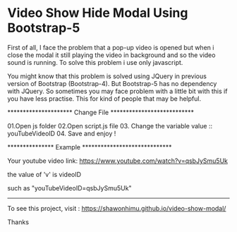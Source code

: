 # Video Show Hide Modal Using Bootstrap-5

First of all, I face the problem that a pop-up video is opened but when i close the modal it still playing the video in background and so the video sound is running. To solve this problem i use only javascript.

You might know that this problem is solved using JQuery in previous version of Bootstrap (Bootstrap-4).
But Bootstrap-5 has no dependency with JQuery.
So sometimes you may face problem with a little bit with this if you have less practise.
This for kind of people that may be helpful.

********************* Change File ***************************

01.Open js folder
02.Open script.js file
03. Change the variable value :: youTubeVideoID
04. Save and enjoy !

***************  Example  *****************************


Your youtube video link: https://www.youtube.com/watch?v=qsbJySmu5Uk

the value of 'v' is videoID 

such as "youTubeVideoID=qsbJySmu5Uk"

*************************************************************

To see this project, visit : https://shawonhimu.github.io/video-show-modal/

Thanks

